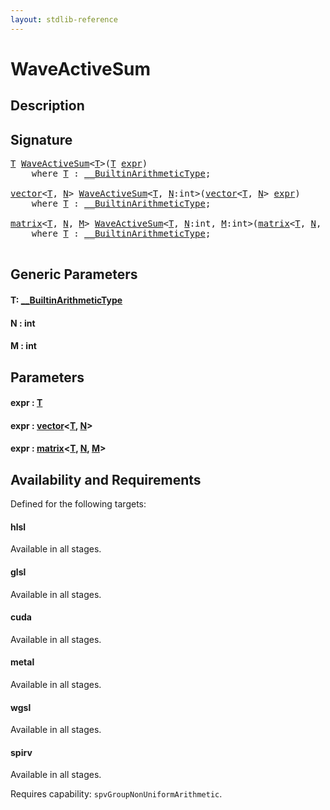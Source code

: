 ```yaml
---
layout: stdlib-reference
---
```


# WaveActiveSum

## Description





## Signature 

<pre>
<a href="waveactivesum-04a.html#typeparam-T" class="code_type">T</a> <a href="waveactivesum-04a.html">WaveActiveSum</a>&lt;<a href="waveactivesum-04a.html#typeparam-T" class="code_type">T</a>&gt;(<a href="waveactivesum-04a.html#typeparam-T" class="code_type">T</a> <a href="waveactivesum-04a.html#decl-expr" class="code_param">expr</a>)
    <span class='code_keyword'>where</span> <a href="waveactivesum-04a.html#typeparam-T" class="code_type">T</a> : <a href="index.html" class="code_type">__BuiltinArithmeticType</a>;

<a href="index.html" class="code_type">vector</a>&lt;<a href="waveactivesum-04a.html#typeparam-T" class="code_type">T</a>, <a href="waveactivesum-04a.html#decl-N" class="code_var">N</a>&gt; <a href="waveactivesum-04a.html">WaveActiveSum</a>&lt;<a href="waveactivesum-04a.html#typeparam-T" class="code_type">T</a>, <a href="waveactivesum-04a.html#decl-N" class="code_var">N</a>:<span class="code_keyword">int</span>&gt;(<a href="index.html" class="code_type">vector</a>&lt;<a href="waveactivesum-04a.html#typeparam-T" class="code_type">T</a>, <a href="waveactivesum-04a.html#decl-N" class="code_var">N</a>&gt; <a href="waveactivesum-04a.html#decl-expr" class="code_param">expr</a>)
    <span class='code_keyword'>where</span> <a href="waveactivesum-04a.html#typeparam-T" class="code_type">T</a> : <a href="index.html" class="code_type">__BuiltinArithmeticType</a>;

<a href="index.html" class="code_type">matrix</a>&lt;<a href="waveactivesum-04a.html#typeparam-T" class="code_type">T</a>, <a href="waveactivesum-04a.html#decl-N" class="code_var">N</a>, <a href="waveactivesum-04a.html#decl-M" class="code_var">M</a>&gt; <a href="waveactivesum-04a.html">WaveActiveSum</a>&lt;<a href="waveactivesum-04a.html#typeparam-T" class="code_type">T</a>, <a href="waveactivesum-04a.html#decl-N" class="code_var">N</a>:<span class="code_keyword">int</span>, <a href="waveactivesum-04a.html#decl-M" class="code_var">M</a>:<span class="code_keyword">int</span>&gt;(<a href="index.html" class="code_type">matrix</a>&lt;<a href="waveactivesum-04a.html#typeparam-T" class="code_type">T</a>, <a href="waveactivesum-04a.html#decl-N" class="code_var">N</a>, <a href="waveactivesum-04a.html#decl-M" class="code_var">M</a>&gt; <a href="waveactivesum-04a.html#decl-expr" class="code_param">expr</a>)
    <span class='code_keyword'>where</span> <a href="waveactivesum-04a.html#typeparam-T" class="code_type">T</a> : <a href="index.html" class="code_type">__BuiltinArithmeticType</a>;

</pre>

## Generic Parameters

####  <a id="typeparam-T"></a>T: [\_\_BuiltinArithmeticType](../interfaces/0_builtinarithmetictype-029j/index)
####  <a id="decl-N"></a>N  : int
####  <a id="decl-M"></a>M  : int

## Parameters

####  <a id="decl-expr"></a>expr  : [T](waveactivesum-04a#typeparam-T)
####  <a id="decl-expr"></a>expr  : [vector](../types/vector/index)\<[T](../types/vector/index#typeparam-T), [N](../types/vector/index#decl-N)\>
####  <a id="decl-expr"></a>expr  : [matrix](../types/matrix/index)\<[T](../types/matrix/t-0), [N](../types/matrix/index#decl-N), [M](../types/matrix/index#decl-M)\>

## Availability and Requirements

Defined for the following targets:

#### hlsl
Available in all stages.

#### glsl
Available in all stages.

#### cuda
Available in all stages.

#### metal
Available in all stages.

#### wgsl
Available in all stages.

#### spirv
Available in all stages.

Requires capability: `spvGroupNonUniformArithmetic`.


